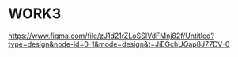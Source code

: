 # WORK3
https://www.figma.com/file/zJ1d21rZLoSSIVdFMnj82f/Untitled?type=design&node-id=0-1&mode=design&t=JiEGchUQap8J77DV-0
